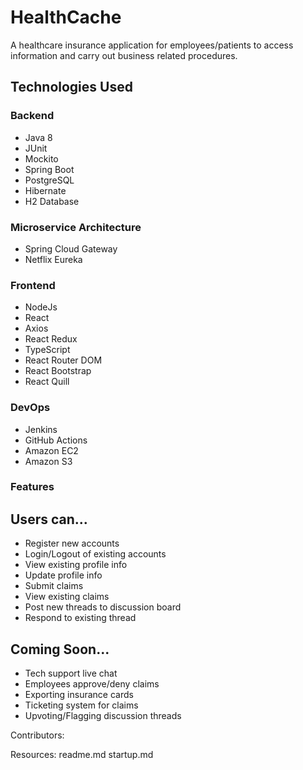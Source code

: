 # HealthCache

A healthcare insurance application for employees/patients to access information and carry out business related procedures. 

## Technologies Used

### Backend
- Java 8
- JUnit
- Mockito
- Spring Boot
- PostgreSQL
- Hibernate
- H2 Database



### Microservice Architecture
- Spring Cloud Gateway
- Netflix Eureka

### Frontend
- NodeJs
- React
- Axios
- React Redux
- TypeScript
- React Router DOM
- React Bootstrap
- React Quill

### DevOps
- Jenkins
- GitHub Actions
- Amazon EC2
- Amazon S3

### Features
## Users can...
- Register new accounts
- Login/Logout of existing accounts
- View existing profile info
- Update profile info
- Submit claims
- View existing claims 
- Post new threads to discussion board 
- Respond to existing thread

## Coming Soon...
- Tech support live chat
- Employees approve/deny claims
- Exporting insurance cards
- Ticketing system for claims
- Upvoting/Flagging discussion threads


Contributors:

Resources:
readme.md
startup.md

